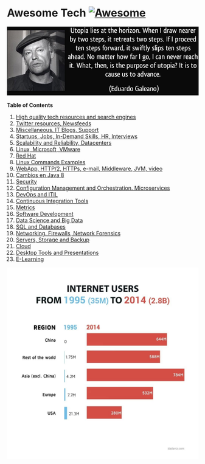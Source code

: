 # Awesome Tech [![Awesome](https://cdn.rawgit.com/sindresorhus/awesome/d7305f38d29fed78fa85652e3a63e154dd8e8829/media/badge.svg)](https://github.com/sindresorhus/awesome)

<div class="container">
<img alt="Utopia Eduardo Galeano" src="images/utopia_eduardo_galeano.png">
<div id="player"></div>
</div>

**Table of Contents**

1. [High quality tech resources and search engines](high-quality-tech-resources.md)
2. [Twitter resources, Newsfeeds](twitter.md)
3. [Miscellaneous. IT Blogs, Support](it-blogs.md)
4. [Startups, Jobs, In-Demand Skills, HR, Interviews](startups.md)
5. [Scalability and Reliability, Datacenters](scalability.md)
6. [Linux, Microsoft, VMware](linux-microsoft.md)
7. [Red Hat](redhat.md)
8. [Linux Commands Examples](linux-commands-examples.md)
9. [WebApp, HTTP/2, HTTPs, e-mail, Middleware, JVM, video](webapp.md)
10. [Cambios en Java 8](jvm-mem.md)
11. [Security](security.md)
12. [Configuration Management and Orchestration. Microservices](config-mgmt.md)
13. [DevOps and ITIL](devops-itil.md)
14. [Continuous Integration Tools](jenkins-git.md)
15. [Metrics](metrics.md)
16. [Software Development](sw-devel.md)
17. [Data Science and Big Data](data-science.md)
18. [SQL and Databases](databases.md)
19. [Networking. Firewalls, Network Forensics](networking.md)
20. [Servers, Storage and Backup](servers-storage-backup.md)
21. [Cloud](cloud.md)
22. [Desktop Tools and Presentations](desktop-tools.md)
23. [E-Learning](e-learning.md)

[![internet users](images/internet-users.jpeg)](http://dadaviz.com/i/4164)

<!-- <iframe width="100%" height="45" src="https://www.youtube.com/embed/uuvDToxhZO0?rel=0&amp;autohide=2&amp;showinfo=0&amp;autoplay=1&amp;controls=2&amp;start=33&amp;end=82" frameborder="0" allowfullscreen></iframe> -->
